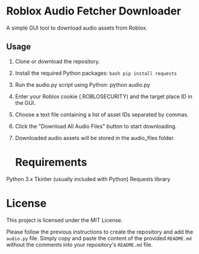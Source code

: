 # Roblox Audio Fetcher Downloader

A simple GUI tool to download audio assets from Roblox.

## Usage

1. Clone or download the repository.

2. Install the required Python packages: ```bash pip install requests```
  
3. Run the audio.py script using Python: python audio.py

4. Enter your Roblox cookie (.ROBLOSECURITY) and the target place ID in the GUI.

5. Choose a text file containing a list of asset IDs separated by commas.

6. Click the "Download All Audio Files" button to start downloading.

7. Downloaded audio assets will be stored in the audio_files folder.

   # Requirements
Python 3.x
Tkinter (usually included with Python)
Requests library

# License
This project is licensed under the MIT License.

Please follow the previous instructions to create the repository and add the `audio.py` file. Simply copy and paste the content of the provided `README.md` without the comments into your repository's `README.md` file.
